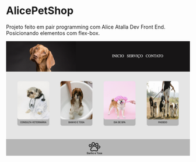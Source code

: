 # AlicePetShop
Projeto feito em pair programming com Alice Atalla Dev Front End. Posicionando elementos com flex-box.

<img src="images/petShopAlice.png"/>

